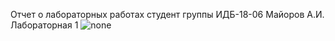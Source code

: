 Отчет о лабораторных работах
студент группы ИДБ-18-06 Майоров А.И.
Лабораторная 1
![none](https://github.com/Seriousalex1/Seriousalex1.github.io/blob/main/%D0%9B%D0%B0%D0%B1%D0%BE%D1%80%D0%B0%D1%82%D0%BE%D1%80%D0%BD%D0%B0%D1%8F_1.png)
